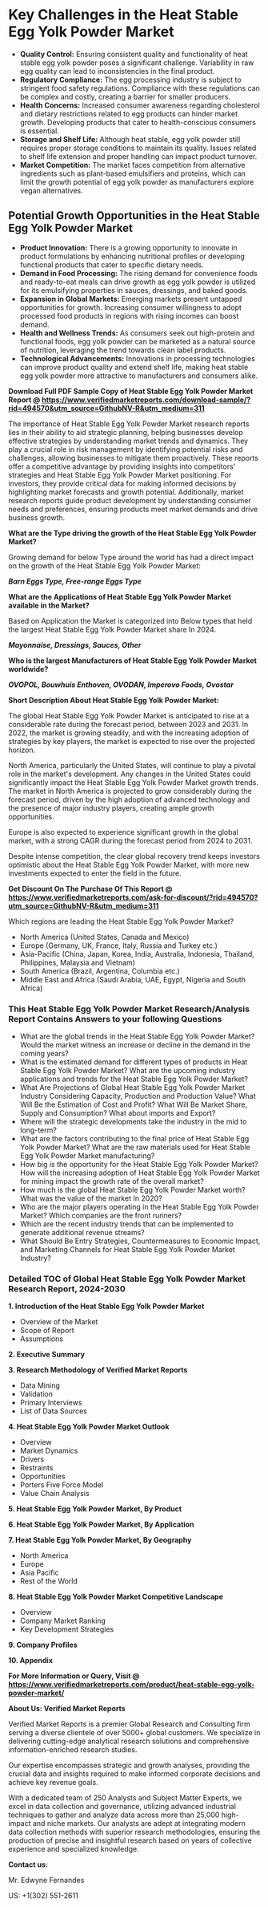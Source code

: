 <p class=""><h1>Key Challenges in the Heat Stable Egg Yolk Powder Market</h1><ul>    <li><strong>Quality Control:</strong> Ensuring consistent quality and functionality of heat stable egg yolk powder poses a significant challenge. Variability in raw egg quality can lead to inconsistencies in the final product.</li>    <li><strong>Regulatory Compliance:</strong> The egg processing industry is subject to stringent food safety regulations. Compliance with these regulations can be complex and costly, creating a barrier for smaller producers.</li>    <li><strong>Health Concerns:</strong> Increased consumer awareness regarding cholesterol and dietary restrictions related to egg products can hinder market growth. Developing products that cater to health-conscious consumers is essential.</li>    <li><strong>Storage and Shelf Life:</strong> Although heat stable, egg yolk powder still requires proper storage conditions to maintain its quality. Issues related to shelf life extension and proper handling can impact product turnover.</li>    <li><strong>Market Competition:</strong> The market faces competition from alternative ingredients such as plant-based emulsifiers and proteins, which can limit the growth potential of egg yolk powder as manufacturers explore vegan alternatives.</li></ul><h2>Potential Growth Opportunities in the Heat Stable Egg Yolk Powder Market</h1><ul>    <li><strong>Product Innovation:</strong> There is a growing opportunity to innovate in product formulations by enhancing nutritional profiles or developing functional products that cater to specific dietary needs.</li>    <li><strong>Demand in Food Processing:</strong> The rising demand for convenience foods and ready-to-eat meals can drive growth as egg yolk powder is utilized for its emulsifying properties in sauces, dressings, and baked goods.</li>    <li><strong>Expansion in Global Markets:</strong> Emerging markets present untapped opportunities for growth. Increasing consumer willingness to adopt processed food products in regions with rising incomes can boost demand.</li>    <li><strong>Health and Wellness Trends:</strong> As consumers seek out high-protein and functional foods, egg yolk powder can be marketed as a natural source of nutrition, leveraging the trend towards clean label products.</li>    <li><strong>Technological Advancements:</strong> Innovations in processing technologies can improve product quality and extend shelf life, making heat stable egg yolk powder more attractive to manufacturers and consumers alike.</li></ul></p><p class=""><strong>Download Full PDF Sample Copy of Heat Stable Egg Yolk Powder Market Report @ <a href="https://www.verifiedmarketreports.com/download-sample/?rid=494570&utm_source=GithubNV-R&utm_medium=311" target="_blank">https://www.verifiedmarketreports.com/download-sample/?rid=494570&utm_source=GithubNV-R&utm_medium=311</a></strong></p><p>The importance of&nbsp;Heat Stable Egg Yolk Powder Market research reports lies in their ability to aid strategic planning, helping businesses develop effective strategies by understanding market trends and dynamics. They play a crucial role in risk management by identifying potential risks and challenges, allowing businesses to mitigate them proactively. These reports offer a competitive advantage by providing insights into competitors' strategies and Heat Stable Egg Yolk Powder Market positioning. For investors, they provide critical data for making informed decisions by highlighting market forecasts and growth potential. Additionally, market research reports guide product development by understanding consumer needs and preferences, ensuring products meet market demands and drive business growth.</p><p><strong>What are the&nbsp;Type driving the growth of the Heat Stable Egg Yolk Powder Market?</strong></p><p id="" class="">Growing demand for below Type around the world has had a direct impact on the growth of the Heat Stable Egg Yolk Powder Market:</p><p class=""><em><strong>Barn Eggs Type, Free-range Eggs Type</strong></em></p><p class=""><strong>What are the&nbsp;Applications&nbsp;of Heat Stable Egg Yolk Powder Market available in the Market?</strong></p><p id="" class="">Based on Application the Market is categorized into Below types that held the largest Heat Stable Egg Yolk Powder Market share In 2024.</p><p class=""><em><strong>Mayonnaise, Dressings, Sauces, Other</strong></em></p><p class=""><strong>Who is the largest Manufacturers of Heat Stable Egg Yolk Powder Market worldwide?</strong></p><p><em><strong>OVOPOL, Bouwhuis Enthoven, OVODAN, Imperovo Foods, Ovostar</strong></em></p><p id="" class=""><strong>Short Description About Heat Stable Egg Yolk Powder Market:</strong></p><p>The global Heat Stable Egg Yolk Powder Market is anticipated to rise at a considerable rate during the forecast period, between 2023 and 2031. In 2022, the market is growing steadily, and with the increasing adoption of strategies by key players, the market is expected to rise over the projected horizon.</p><p>North America, particularly the United States, will continue to play a pivotal role in the market's development. Any changes in the United States could significantly impact the Heat Stable Egg Yolk Powder Market growth trends. The market in North America is projected to grow considerably during the forecast period, driven by the high adoption of advanced technology and the presence of major industry players, creating ample growth opportunities.</p><p>Europe is also expected to experience significant growth in the global market, with a strong CAGR during the forecast period from 2024 to 2031.</p><p>Despite intense competition, the clear global recovery trend keeps investors optimistic about the Heat Stable Egg Yolk Powder Market, with more new investments expected to enter the field in the future.</p><p id="" class=""><strong>Get Discount On The Purchase Of This Report @ <a href="https://www.verifiedmarketreports.com/ask-for-discount/?rid=494570?utm_source=GithubNV-R&utm_medium=311" target="_blank">https://www.verifiedmarketreports.com/ask-for-discount/?rid=494570?utm_source=GithubNV-R&utm_medium=311</a></strong></p><p class="">Which regions are leading the Heat Stable Egg Yolk Powder Market?</p><ul><li>North America (United States, Canada and Mexico)</li><li>Europe (Germany, UK, France, Italy, Russia and Turkey etc.)</li><li>Asia-Pacific (China, Japan, Korea, India, Australia, Indonesia, Thailand, Philippines, Malaysia and Vietnam)</li><li>South America (Brazil, Argentina, Columbia etc.)</li><li>Middle East and Africa (Saudi Arabia, UAE, Egypt, Nigeria and South Africa)</li></ul><h3 id="" class="">This Heat Stable Egg Yolk Powder Market Research/Analysis Report Contains Answers to your following Questions</h3><ul><li>What are the global trends in the Heat Stable Egg Yolk Powder Market? Would the market witness an increase or decline in the demand in the coming years?</li><li>What is the estimated demand for different types of products in Heat Stable Egg Yolk Powder Market? What are the upcoming industry applications and trends for the Heat Stable Egg Yolk Powder Market?</li><li>What Are Projections of Global Heat Stable Egg Yolk Powder Market Industry Considering Capacity, Production and Production Value? What Will Be the Estimation of Cost and Profit? What Will Be Market Share, Supply and Consumption? What about imports and Export?</li><li>Where will the strategic developments take the industry in the mid to long-term?</li><li>What are the factors contributing to the final price of Heat Stable Egg Yolk Powder Market? What are the raw materials used for Heat Stable Egg Yolk Powder Market manufacturing?</li><li>How big is the opportunity for the Heat Stable Egg Yolk Powder Market? How will the increasing adoption of Heat Stable Egg Yolk Powder Market for mining impact the growth rate of the overall market?</li><li>How much is the global Heat Stable Egg Yolk Powder Market worth? What was the value of the market In 2020?</li><li>Who are the major players operating in the Heat Stable Egg Yolk Powder Market? Which companies are the front runners?</li><li>Which are the recent industry trends that can be implemented to generate additional revenue streams?</li><li>What Should Be Entry Strategies, Countermeasures to Economic Impact, and Marketing Channels for Heat Stable Egg Yolk Powder Market Industry?</li></ul><h3 id="" class="">Detailed TOC of Global Heat Stable Egg Yolk Powder Market Research Report, 2024-2030</h3><p id="" class=""><strong>1. Introduction of the Heat Stable Egg Yolk Powder Market</strong></p><ul><li>Overview of the Market</li><li>Scope of Report</li><li>Assumptions</li></ul><p id="" class=""><strong>2. Executive Summary</strong></p><p id="" class=""><strong>3. Research Methodology of Verified Market Reports</strong></p><ul><li>Data Mining</li><li>Validation</li><li>Primary Interviews</li><li>List of Data Sources</li></ul><p id="" class=""><strong>4. Heat Stable Egg Yolk Powder Market Outlook</strong></p><ul><li>Overview</li><li>Market Dynamics</li><li>Drivers</li><li>Restraints</li><li>Opportunities</li><li>Porters Five Force Model</li><li>Value Chain Analysis</li></ul><p id="" class=""><strong>5. Heat Stable Egg Yolk Powder Market, By Product</strong></p><p id="" class=""><strong>6. Heat Stable Egg Yolk Powder Market, By Application</strong></p><p id="" class=""><strong>7. Heat Stable Egg Yolk Powder Market, By Geography</strong></p><ul><li>North America</li><li>Europe</li><li>Asia Pacific</li><li>Rest of the World</li></ul><p id="" class=""><strong>8. Heat Stable Egg Yolk Powder Market Competitive Landscape</strong></p><ul><li>Overview</li><li>Company Market Ranking</li><li>Key Development Strategies</li></ul><p id="" class=""><strong>9. Company Profiles</strong></p><p id="" class=""><strong>10. Appendix</strong></p><p id="" class=""><strong>For More Information or Query, Visit @ <a href="https://www.verifiedmarketreports.com/product/heat-stable-egg-yolk-powder-market/" target="_blank">https://www.verifiedmarketreports.com/product/heat-stable-egg-yolk-powder-market/</a></strong></p><p id="" class=""><strong>About Us: Verified Market Reports</strong></p><p id="" class="">Verified Market Reports is a premier Global Research and Consulting firm serving a diverse clientele of over 5000+ global customers. We specialize in delivering cutting-edge analytical research solutions and comprehensive information-enriched research studies.</p><p id="" class="">Our expertise encompasses strategic and growth analyses, providing the crucial data and insights required to make informed corporate decisions and achieve key revenue goals.</p><p id="" class="">With a dedicated team of 250 Analysts and Subject Matter Experts, we excel in data collection and governance, utilizing advanced industrial techniques to gather and analyze data across more than 25,000 high-impact and niche markets. Our analysts are adept at integrating modern data collection methods with superior research methodologies, ensuring the production of precise and insightful research based on years of collective experience and specialized knowledge.</p><p id="" class=""><strong>Contact us:</strong></p><p id="" class="">Mr. Edwyne Fernandes</p><p id="" class="">US: +1(302) 551-2611</p>